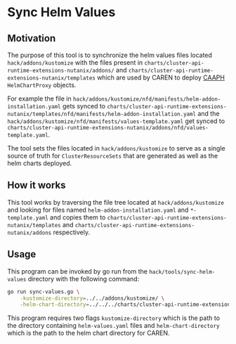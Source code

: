 <!--
 Copyright 2023 Nutanix. All rights reserved.
 SPDX-License-Identifier: Apache-2.0
 -->

# Sync Helm Values

## Motivation

The purpose of this tool is to synchronize the helm values files located `hack/addons/kustomize` with the files
present in `charts/cluster-api-runtime-extensions-nutanix/addons/`
and `charts/cluster-api-runtime-extensions-nutanix/templates` which are used by CAREN to deploy
[CAAPH](https://github.com/kubernetes-sigs/cluster-api-addon-provider-helm) `HelmChartProxy` objects.

For example the file in `hack/addons/kustomize/nfd/manifests/helm-addon-installation.yaml` gets synced to
`charts/cluster-api-runtime-extensions-nutanix/templates/nfd/manifests/helm-addon-installation.yaml` and the
`hack/addons/kustomize/nfd/manifests/values-template.yaml` get synced to
`charts/cluster-api-runtime-extensions-nutanix/addons/nfd/values-template.yaml`.

The tool sets the files located in `hack/addons/kustomize` to serve as a single source of truth for
`ClusterResourceSets` that are generated as well as the helm charts deployed.

## How it works

This tool works by traversing the file tree located at `hack/addons/kustomize` and looking for files named
`helm-addon-installation.yaml` and `*-template.yaml` and copies them to
`charts/cluster-api-runtime-extensions-nutanix/templates` and
`charts/cluster-api-runtime-extensions-nutanix/addons` respectively.

## Usage

This program can be invoked by go run from the `hack/tools/sync-helm-values` directory with the following command:

```bash
go run sync-values.go \
    -kustomize-directory=../../addons/kustomize/ \
    -helm-chart-directory=../../../charts/cluster-api-runtime-extensions-nutanix/
```

This program requires two flags `kustomize-directory` which is the path to the directory containing `helm-values.yaml`
files and `helm-chart-directory` which is the path to the helm chart directory for CAREN.
